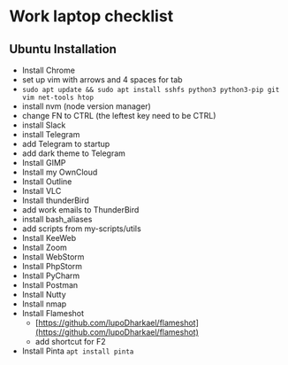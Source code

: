 # Work laptop checklist

## Ubuntu Installation

* Install Chrome
* set up vim with arrows and 4 spaces for tab
* `sudo apt update && sudo apt install sshfs python3 python3-pip git vim net-tools htop`
* install nvm (node version manager)
* change FN to CTRL (the leftest key need to be CTRL)
* install Slack
* install Telegram
* add Telegram to startup
* add dark theme to Telegram
* Install GIMP
* Install my OwnCloud
* Install Outline
* Install VLC
* Install thunderBird
* add work emails to ThunderBird
* install bash_aliases
* add scripts from my-scripts/utils
* Install KeeWeb
* Install Zoom
* Install WebStorm
* Install PhpStorm
* Install PyCharm
* Install Postman
* Install Nutty
* Install nmap
* Install Flameshot
    * [https://github.com/lupoDharkael/flameshot](https://github.com/lupoDharkael/flameshot)
    * add shortcut for F2
* Install Pinta `apt install pinta`

